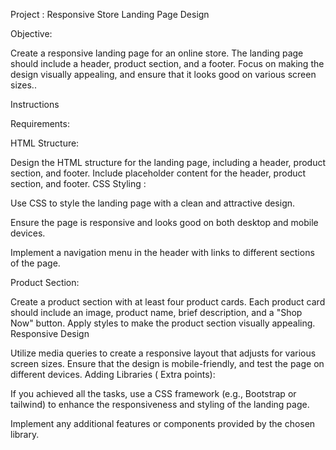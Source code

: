 Project : Responsive Store Landing Page Design

Objective:

Create a responsive landing page for an online store. The landing page should include a header, product section, and a footer. Focus on making the design visually appealing, and ensure that it looks good on various screen sizes..


Instructions

Requirements:

HTML Structure:

Design the HTML structure for the landing page, including a header, product section, and footer.
Include placeholder content for the header, product section, and footer.
CSS Styling :

Use CSS to style the landing page with a clean and attractive design.

Ensure the page is responsive and looks good on both desktop and mobile devices.

Implement a navigation menu in the header with links to different sections of the page.

Product Section:

Create a product section with at least four product cards.
Each product card should include an image, product name, brief description, and a "Shop Now" button.
Apply styles to make the product section visually appealing.
Responsive Design

Utilize media queries to create a responsive layout that adjusts for various screen sizes.
Ensure that the design is mobile-friendly, and test the page on different devices.
Adding Libraries ( Extra points):

If you achieved all the tasks, use a CSS framework (e.g., Bootstrap or tailwind) to enhance the responsiveness and styling of the landing page.

 
Implement any additional features or components provided by the chosen library.
